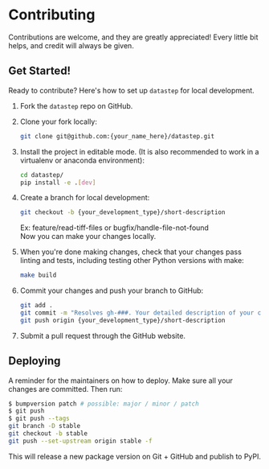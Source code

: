 # Contributing

Contributions are welcome, and they are greatly appreciated! Every little bit
helps, and credit will always be given.

## Get Started!
Ready to contribute? Here's how to set up `datastep` for local development.

1. Fork the `datastep` repo on GitHub.

2. Clone your fork locally:

    ```bash
    git clone git@github.com:{your_name_here}/datastep.git
    ```

3. Install the project in editable mode. (It is also recommended to work in a virtualenv or anaconda environment):

    ```bash
    cd datastep/
    pip install -e .[dev]
    ```

4. Create a branch for local development:

    ```bash
    git checkout -b {your_development_type}/short-description
    ```

    Ex: feature/read-tiff-files or bugfix/handle-file-not-found<br>
    Now you can make your changes locally.

5. When you're done making changes, check that your changes pass linting and
   tests, including testing other Python versions with make:

    ```bash
    make build
    ```

6. Commit your changes and push your branch to GitHub:

    ```bash
    git add .
    git commit -m "Resolves gh-###. Your detailed description of your changes."
    git push origin {your_development_type}/short-description
    ```

7. Submit a pull request through the GitHub website.

## Deploying

A reminder for the maintainers on how to deploy.
Make sure all your changes are committed.
Then run:

```bash
$ bumpversion patch # possible: major / minor / patch
$ git push
$ git push --tags
git branch -D stable
git checkout -b stable
git push --set-upstream origin stable -f
```

This will release a new package version on Git + GitHub and publish to PyPI.
